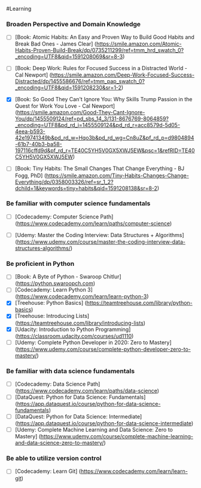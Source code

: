 #Learning

### Broaden Perspective and Domain Knowledge

- [ ] [Book: Atomic Habits: An Easy and Proven Way to Build Good Habits and Break Bad Ones - James Clear] (https://smile.amazon.com/Atomic-Habits-Proven-Build-Break/dp/0735211299/ref=tmm_hrd_swatch_0?_encoding=UTF8&qid=1591208069&sr=8-3)
- [ ] [Book: Deep Work: Rules for Focused Success in a Distracted World - Cal Newport] (https://smile.amazon.com/Deep-Work-Focused-Success-Distracted/dp/1455586676/ref=tmm_pap_swatch_0?_encoding=UTF8&qid=1591208230&sr=1-2)
- [X] [Book: So Good They Can't Ignore You: Why Skills Trump Passion in the Quest for Work You Love - Cal Newport] (https://smile.amazon.com/Good-They-Cant-Ignore-You/dp/1455509124/ref=pd_sbs_14_3/131-8676769-8064859?_encoding=UTF8&pd_rd_i=1455509124&pd_rd_r=acc8579d-5d05-4eea-b593-42e19741349b&pd_rd_w=Hqo3b&pd_rd_wg=Cn8uZ&pf_rd_p=d9804894-61b7-40b3-ba58-197116cffd9d&pf_rd_r=TE40C5YH5V0GX5XWJ5EW&psc=1&refRID=TE40C5YH5V0GX5XWJ5EW)
- [ ] [Book: Tiny Habits: The Small Changes That Change Everything - BJ Fogg, PhD] (https://smile.amazon.com/Tiny-Habits-Changes-Change-Everything/dp/0358003326/ref=sr_1_2?dchild=1&keywords=tiny+habits&qid=1591208138&sr=8-2)


### Be familiar with computer science fundamentals
- [ ] [Codecademy: Computer Science Path] (https://www.codecademy.com/learn/paths/computer-science)
- [ ] [Udemy: Master the Coding Interview: Data Structures + Algorithms] (https://www.udemy.com/course/master-the-coding-interview-data-structures-algorithms/)


### Be proficient in Python
- [ ] [Book: A Byte of Python - Swaroop Chitlur] (https://python.swaroopch.com)
- [ ] [Codecademy: Learn Python 3] (https://www.codecademy.com/learn/learn-python-3)
- [X] [Treehouse: Python Basics] (https://teamtreehouse.com/library/python-basics)
- [X] [Treehouse: Introducing Lists] (https://teamtreehouse.com/library/introducing-lists)
- [X] [Udacity: Introduction to Python Programming] (https://classroom.udacity.com/courses/ud1110)
- [ ] [Udemy: Complete Python Developer in 2020: Zero to Mastery] (https://www.udemy.com/course/complete-python-developer-zero-to-mastery/)

### Be familiar with data science fundamentals
- [ ] [Codecademy: Data Science Path] (https://www.codecademy.com/learn/paths/data-science)
- [ ] [DataQuest: Python for Data Science: Fundamentals] (https://app.dataquest.io/course/python-for-data-science-fundamentals)
- [ ] [DataQuest: Python for Data Science: Intermediate] (https://app.dataquest.io/course/python-for-data-science-intermediate)
- [ ] [Udemy: Complete Machine Learning and Data Science: Zero to Mastery] (https://www.udemy.com/course/complete-machine-learning-and-data-science-zero-to-mastery/)

### Be able to utilize version control
- [ ] [Codecademy: Learn Git] (https://www.codecademy.com/learn/learn-git)